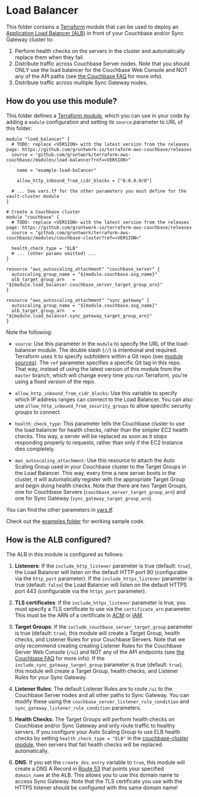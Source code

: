 # Load Balancer

This folder contains a [Terraform](https://www.terraform.io/) module that can be used to deploy an [Application Load 
Balancer (ALB)](https://docs.aws.amazon.com/elasticloadbalancing/latest/application/introduction.html) in front of 
your Couchbase and/or Sync Gateway cluster to:

1. Perform health checks on the servers in the cluster and automatically replace them when they fail.
1. Distribute traffic across Couchbase Server nodes. Note that you should ONLY use the load balancer for the Couchbase
   Web Console and NOT any of the API paths (see [the Couchbase FAQ](https://blog.couchbase.com/couchbase-101-q-and-a/)
   for more info).  
1. Distribute traffic across multiple Sync Gateway nodes. 




## How do you use this module?

This folder defines a [Terraform module](https://www.terraform.io/docs/modules/usage.html), which you can use in your
code by adding a `module` configuration and setting its `source` parameter to URL of this folder:

```hcl
module "load_balancer" {
  # TODO: replace <VERSION> with the latest version from the releases page: https://github.com/gruntwork-io/terraform-aws-couchbase/releases
  source = "github.com/gruntwork/terraform-aws-couchbase//modules/load-balancer?ref=<VERSION>"
  
    name = "example-load-balancer"
  
    allow_http_inbound_from_cidr_blocks = ["0.0.0.0/0"]

  # ... See vars.tf for the other parameters you must define for the vault-cluster module
}

# Create a Couchbase cluster
module "couchbase" {
  # TODO: replace <VERSION> with the latest version from the releases page: https://github.com/gruntwork-io/terraform-aws-couchbase/releases
  source = "github.com/gruntwork/terraform-aws-couchbase//modules/couchbase-cluster?ref=<VERSION>"

  health_check_type = "ELB"
  # ... (other params omitted) ...
}

resource "aws_autoscaling_attachment" "couchbase_server" {
  autoscaling_group_name = "${module.couchbase.asg_name}"
  alb_target_group_arn   = "${module.load_balancer.couchbase_server_target_group_arn}"
}

resource "aws_autoscaling_attachment" "sync_gateway" {
  autoscaling_group_name = "${module.couchbase.asg_name}"
  alb_target_group_arn   = "${module.load_balancer.sync_gateway_target_group_arn}"
}
```

Note the following:

* `source`: Use this parameter in the `module` to specify the URL of the load-balancer module. The double slash (`//`) 
  is intentional and required. Terraform uses it to specify subfolders within a Git repo (see [module 
  sources](https://www.terraform.io/docs/modules/sources.html)). The `ref` parameter specifies a specific Git tag in 
  this repo. That way, instead of using the latest version of this module from the `master` branch, which 
  will change every time you run Terraform, you're using a fixed version of the repo.

* `allow_http_inbound_from_cidr_blocks`: Use this variable to specify which IP address ranges can connect to the Load
  Balancer. You can also use `allow_http_inbound_from_security_groups` to allow specific security groups to connect.

* `health_check_type`: This parameter tells the Couchbase cluster to use the load balancer for health checks, rather 
  than the simpler EC2 health checks. This way, a server will be replaced as soon as it stops responding properly to
  requests, rather than only if the EC2 Instance dies completely. 

* `aws_autoscaling_attachment`: Use this resource to attach the Auto Scaling Group used in your Couchbase cluster to
  the Target Groups in the Load Balancer. This way, every time a new server boots in the cluster, it will automatically 
  register with the appropriate Target Group and begin doing health checks. Note that there are two Target Groups, 
  one for Couchbase Servers (`couchbase_server_target_group_arn`) and one for Sync Gateway 
  (`sync_gateway_target_group_arn`).

You can find the other parameters in [vars.tf](vars.tf).

Check out the [examples folder](https://github.com/gruntwork/terraform-aws-couchbase/tree/master/examples) for working 
sample code.




## How is the ALB configured?

The ALB in this module is configured as follows:

1. **Listeners**: If the `include_http_listener` parameter is true (default: `true`), the Load Balancer will listen on 
   the default HTTP port 80 (configurable via the `http_port` parameter). If the `include_https_listener` parameter is 
   true (default: `false`) the Load Balancer will listen on the default HTTPS port 443 (configurable via the `https_port` 
   parameter).

1. **TLS certificates**: If the `include_https_listener` parameter is true, you must specify a TLS certificate to use
   via the `certificate_arn` parameter. This must be the ARN of a certificate in 
   [ACM](https://aws.amazon.com/certificate-manager/) or 
   [IAM](https://docs.aws.amazon.com/IAM/latest/UserGuide/id_credentials_server-certs.html).
   
1. **Target Groups**: If the `include_couchbase_server_target_group` parameter is true (default: `true`), this module
   will create a Target Group, health checks, and Listener Rules for your Couchbase Servers. Note that we only 
   recommend creating creating Listener Rules for the Couchbase Server Web Console (`/ui`) and NOT any of the API 
   endpoints (see [the Couchbase FAQ](https://blog.couchbase.com/couchbase-101-q-and-a/) for more info). If the 
   `include_sync_gateway_target_group` parameter is true (default: `true`), this module will create a Target Group,
   health checks, and Listener Rules for your Sync Gateway.
 
1. **Listener Rules**: The default Listener Rules are to route `/ui` to the Couchbase Server nodes and all other paths
   to Sync Gateway. You can modify these using the `couchbase_server_listener_rule_condition` and 
   `sync_gateway_listener_rule_condition` parameters.
 
1. **Health Checks**: The Target Groups will perform health checks on Couchbase and/or Sync Gateway and only route
   traffic to healthy servers. If you configure your Auto Scaling Group to use ELB health checks by setting
   `health_check_type = "ELB"` in the [couchbase-cluster 
   module](https://github.com/gruntwork/terraform-aws-couchbase/tree/master/modules/couchbase-cluster), then
   servers that fail health checks will be replaced automatically.
   
1. **DNS**: If you set the `create_dns_entry` variable to `true`, this module will create a DNS A Record in [Route 
   53](https://aws.amazon.com/route53/) that points your specified `domain_name` at the ALB. This allows you to use
   this domain name to access Sync Gateway. Note that the TLS certificate you use with the HTTPS listener should be 
   configured with this same domain name!